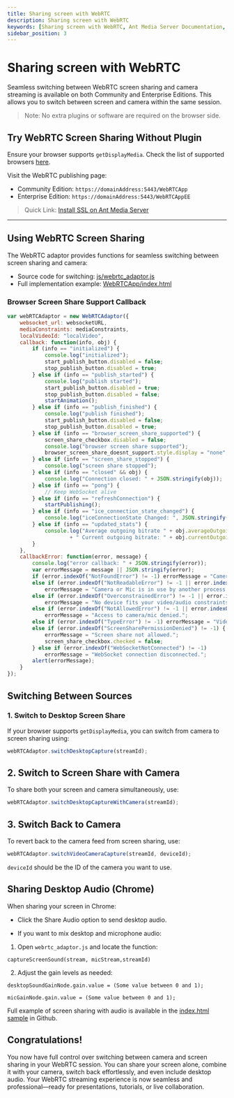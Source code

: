 ```yaml
---
title: Sharing screen with WebRTC
description: Sharing screen with WebRTC
keywords: [Sharing screen with WebRTC, Ant Media Server Documentation, Ant Media Server Tutorials]
sidebar_position: 3
---
```


# Sharing screen with WebRTC

Seamless switching between WebRTC screen sharing and camera streaming is available on both Community and Enterprise Editions. This allows you to switch between screen and camera within the same session.

> Note: No extra plugins or software are required on the browser side.

## Try WebRTC Screen Sharing Without Plugin

Ensure your browser supports `getDisplayMedia`. Check the list of supported browsers [here](https://caniuse.com/#search=getDisplayMedia).

Visit the WebRTC publishing page:

- Community Edition: `https://domainAddress:5443/WebRTCApp`
- Enterprise Edition: `https://domainAddress:5443/WebRTCAppEE`

> Quick Link: [Install SSL on Ant Media Server](/guides/installing-on-linux/setting-up-ssl/)

---

## Using WebRTC Screen Sharing

The WebRTC adaptor provides functions for seamless switching between screen sharing and camera:

- Source code for switching: [js/webrtc_adaptor.js](https://github.com/ant-media/StreamApp/blob/master/src/main/webapp/js/webrtc_adaptor.js)
- Full implementation example: [WebRTCApp/index.html](https://github.com/ant-media/StreamApp/blob/master/src/main/webapp/index.html)

### Browser Screen Share Support Callback

```javascript
var webRTCAdaptor = new WebRTCAdaptor({
    websocket_url: websocketURL,
    mediaConstraints: mediaConstraints,
    localVideoId: "localVideo",
    callback: function(info, obj) {
        if (info == "initialized") {
            console.log("initialized");
            start_publish_button.disabled = false;
            stop_publish_button.disabled = true;
        } else if (info == "publish_started") {
            console.log("publish started");
            start_publish_button.disabled = true;
            stop_publish_button.disabled = false;
            startAnimation();
        } else if (info == "publish_finished") {
            console.log("publish finished");
            start_publish_button.disabled = false;
            stop_publish_button.disabled = true;
        } else if (info == "browser_screen_share_supported") {
            screen_share_checkbox.disabled = false;
            console.log("browser screen share supported");
            browser_screen_share_doesnt_support.style.display = "none";
        } else if (info == "screen_share_stopped") {
            console.log("screen share stopped");
        } else if (info == "closed" && obj) {
            console.log("Connection closed: " + JSON.stringify(obj));
        } else if (info == "pong") {
            // Keep WebSocket alive
        } else if (info == "refreshConnection") {
            startPublishing();
        } else if (info == "ice_connection_state_changed") {
            console.log("iceConnectionState Changed: ", JSON.stringify(obj));
        } else if (info == "updated_stats") {
            console.log("Average outgoing bitrate " + obj.averageOutgoingBitrate + " kbits/sec"
                    + " Current outgoing bitrate: " + obj.currentOutgoingBitrate + " kbits/sec");
        }
    },
    callbackError: function(error, message) {
        console.log("error callback: " + JSON.stringify(error));
        var errorMessage = message || JSON.stringify(error);
        if (error.indexOf("NotFoundError") != -1) errorMessage = "Camera or Mic not found or denied.";
        else if (error.indexOf("NotReadableError") != -1 || error.indexOf("TrackStartError") != -1)
            errorMessage = "Camera or Mic is in use by another process.";
        else if (error.indexOf("OverconstrainedError") != -1 || error.indexOf("ConstraintNotSatisfiedError") != -1)
            errorMessage = "No device fits your video/audio constraints.";
        else if (error.indexOf("NotAllowedError") != -1 || error.indexOf("PermissionDeniedError") != -1)
            errorMessage = "Access to camera/mic denied.";
        else if (error.indexOf("TypeError") != -1) errorMessage = "Video/Audio required.";
        else if (error.indexOf("ScreenSharePermissionDenied") != -1) {
            errorMessage = "Screen share not allowed.";
            screen_share_checkbox.checked = false;
        } else if (error.indexOf("WebSocketNotConnected") != -1)
            errorMessage = "WebSocket connection disconnected.";
        alert(errorMessage);
    }
});

```

## Switching Between Sources

### 1. Switch to Desktop Screen Share

If your browser supports `getDisplayMedia`, you can switch from camera to screen sharing using:

```javascript
webRTCAdaptor.switchDesktopCapture(streamId);
```

## 2. Switch to Screen Share with Camera

To share both your screen and camera simultaneously, use:

```js
webRTCAdaptor.switchDesktopCaptureWithCamera(streamId);
```

## 3. Switch Back to Camera

To revert back to the camera feed from screen sharing, use:

```js
webRTCAdaptor.switchVideoCameraCapture(streamId, deviceId);
```
`deviceId` should be the ID of the camera you want to use.

## Sharing Desktop Audio (Chrome)

When sharing your screen in Chrome:

* Click the Share Audio option to send desktop audio.

* If you want to mix desktop and microphone audio:

1. Open `webrtc_adaptor.js` and locate the function:

```captureScreenSound(stream, micStream,streamId)```

2. Adjust the gain levels as needed:

```desktopSoundGainNode.gain.value = (Some value between 0 and 1);```

```micGainNode.gain.value = (Some value between 0 and 1);```

Full example of screen sharing with audio is available in the [index.html sample](https://github.com/ant-media/StreamApp/blob/master/src/main/webapp/index.html) in Github.

## Congratulations!

You now have full control over switching between camera and screen sharing in your WebRTC session. You can share your screen alone, combine it with your camera, switch back effortlessly, and even include desktop audio. Your WebRTC streaming experience is now seamless and professional—ready for presentations, tutorials, or live collaboration.
